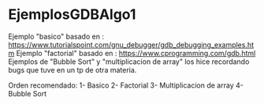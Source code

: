 # EjemplosGDBAlgo1
Ejemplo "basico" basado en : https://www.tutorialspoint.com/gnu_debugger/gdb_debugging_examples.htm
Ejemplo "factorial" basado en : https://www.cprogramming.com/gdb.html
Ejemplos de "Bubble Sort" y "multiplicacion de array" los hice recordando bugs que tuve en un tp de otra materia.

Orden recomendado:
1- Basico
2- Factorial
3- Multiplicacion de array
4- Bubble Sort
